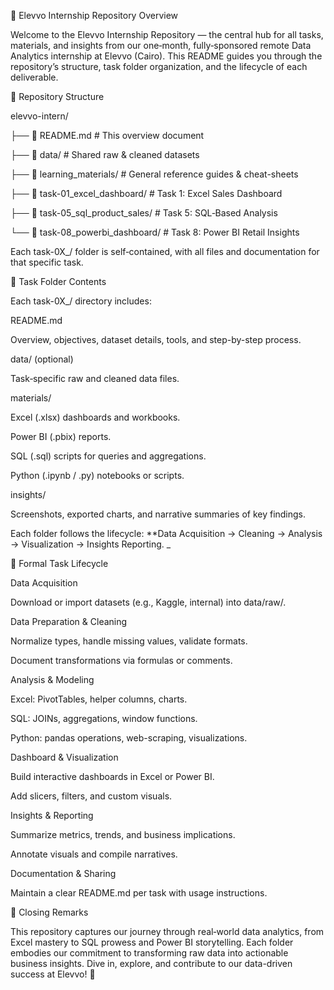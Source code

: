 📂 Elevvo Internship Repository Overview

Welcome to the Elevvo Internship Repository — the central hub for all tasks, materials, and insights from our one‑month, fully‑sponsored remote Data Analytics internship at Elevvo (Cairo). This README guides you through the repository’s structure, task folder organization, and the lifecycle of each deliverable.

📁 Repository Structure

elevvo-intern/

├── 📄 README.md # This overview document

├── 📂 data/ # Shared raw & cleaned datasets

├── 📂 learning_materials/ # General reference guides & cheat-sheets

├── 📂 task-01_excel_dashboard/ # Task 1: Excel Sales Dashboard


├── 📂 task-05_sql_product_sales/ # Task 5: SQL‑Based Analysis


└── 📂 task-08_powerbi_dashboard/ # Task 8: Power BI Retail Insights

Each task-0X_<name>/ folder is self‑contained, with all files and documentation for that specific task.

📂 Task Folder Contents

Each task-0X_<name>/ directory includes:

README.md

Overview, objectives, dataset details, tools, and step-by-step process.

data/ (optional)

Task‑specific raw and cleaned data files.

materials/

Excel (.xlsx) dashboards and workbooks.

Power BI (.pbix) reports.

SQL (.sql) scripts for queries and aggregations.

Python (.ipynb / .py) notebooks or scripts.

insights/

Screenshots, exported charts, and narrative summaries of key findings.

Each folder follows the lifecycle: **Data Acquisition → Cleaning → Analysis → Visualization → Insights Reporting. _

🔄 Formal Task Lifecycle

Data Acquisition

Download or import datasets (e.g., Kaggle, internal) into data/raw/.

Data Preparation & Cleaning

Normalize types, handle missing values, validate formats.

Document transformations via formulas or comments.

Analysis & Modeling

Excel: PivotTables, helper columns, charts.

SQL: JOINs, aggregations, window functions.

Python: pandas operations, web-scraping, visualizations.

Dashboard & Visualization

Build interactive dashboards in Excel or Power BI.

Add slicers, filters, and custom visuals.

Insights & Reporting

Summarize metrics, trends, and business implications.

Annotate visuals and compile narratives.

Documentation & Sharing

Maintain a clear README.md per task with usage instructions.

🎉 Closing Remarks

This repository captures our journey through real‑world data analytics, from Excel mastery to SQL prowess and Power BI storytelling. Each folder embodies our commitment to transforming raw data into actionable business insights. Dive in, explore, and contribute to our data-driven success at Elevvo! 🚀
